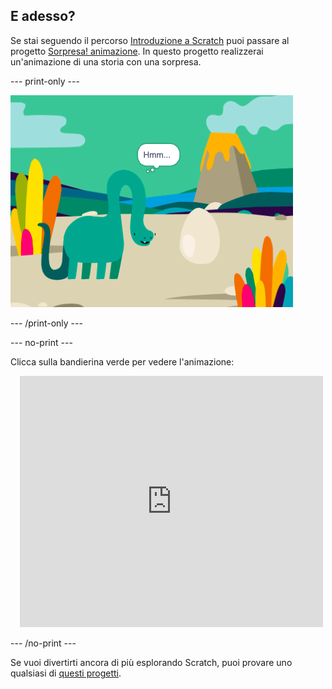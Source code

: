 ## E adesso?

Se stai seguendo il percorso [Introduzione a Scratch](https://projects.raspberrypi.org/en/pathways/scratch-intro) puoi passare al progetto [Sorpresa! animazione](https://projects.raspberrypi.org/en/projects/surprise-animation). In questo progetto realizzerai un'animazione di una storia con una sorpresa.

--- print-only ---

![Una sorpresa! animazione.](images/surprise-story.png)

--- /print-only ---

--- no-print ---

Clicca sulla bandierina verde per vedere l'animazione:

<div class="scratch-preview" style="margin-left: 15px;">
  <iframe allowtransparency="true" width="485" height="402" src="https://scratch.mit.edu/projects/embed/495932563/?autostart=false" frameborder="0"></iframe>
</div>

--- /no-print ---

Se vuoi divertirti ancora di più esplorando Scratch, puoi provare uno qualsiasi di [questi progetti](https://projects.raspberrypi.org/en/projects?software%5B%5D=scratch&curriculum%5B%5D=%201).

